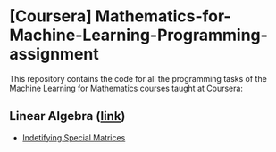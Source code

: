 # [Coursera] Mathematics-for-Machine-Learning-Programming-assignment
This repository contains the code for all the programming tasks of the Machine Learning for Mathematics courses taught at Coursera:

## Linear Algebra ([link](https://www.coursera.org/learn/linear-algebra-machine-learning))
* [Indetifying Special Matrices](https://www.coursera.org/learn/linear-algebra-machine-learning/programming/vhy4M/identifying-special-matrices/submission)
